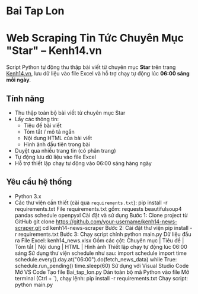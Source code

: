# Bai Tap Lon
# Web Scraping Tin Tức Chuyên Mục "Star" – Kenh14.vn

Script Python tự động thu thập bài viết từ chuyên mục **Star** trên trang [Kenh14.vn](https://kenh14.vn/star.chn), lưu dữ liệu vào file Excel và hỗ trợ chạy tự động lúc **06:00 sáng mỗi ngày**.
## Tính năng
- Thu thập toàn bộ bài viết từ chuyên mục Star
- Lấy các thông tin:
  - Tiêu đề bài viết
  - Tóm tắt / mô tả ngắn
  - Nội dung HTML của bài viết
  - Hình ảnh đầu tiên trong bài
- Duyệt qua nhiều trang tin (có phân trang)
- Tự động lưu dữ liệu vào file Excel
- Hỗ trợ thiết lập chạy tự động vào 06:00 sáng hàng ngày

## Yêu cầu hệ thống
- Python 3.x
- Các thư viện cần thiết (cài qua `requirements.txt`):
pip install -r requirements.txt
File requirements.txt gồm:
requests
beautifulsoup4
pandas
schedule
openpyxl
Cài đặt và sử dụng
Bước 1: Clone project từ GitHub
git clone https://github.com/your-username/kenh14-news-scraper.git
cd kenh14-news-scraper
Bước 2: Cài đặt thư viện
pip install -r requirements.txt
Bước 3: Chạy script chính
python main.py
Dữ liệu đầu ra
File Excel: kenh14_news.xlsx
Gồm các cột:
Chuyên mục |	Tiêu đề	|  Tóm tắt	|  Nội dung |  HTML	|  Hình ảnh
Thiết lập chạy tự động lúc 06:00 sáng
Sử dụng thư viện schedule như sau:
import schedule
import time
schedule.every().day.at("06:00").do(fetch_news_data)
while True:
    schedule.run_pending()
    time.sleep(60)
  Sử dụng với Visual Studio Code
Mở VS Code
Tạo file Bai_tap_lon.py
Dán toàn bộ mã Python vào file
Mở terminal (Ctrl + `), chạy lệnh:
pip install -r requirements.txt
Chạy script:
python main.py
